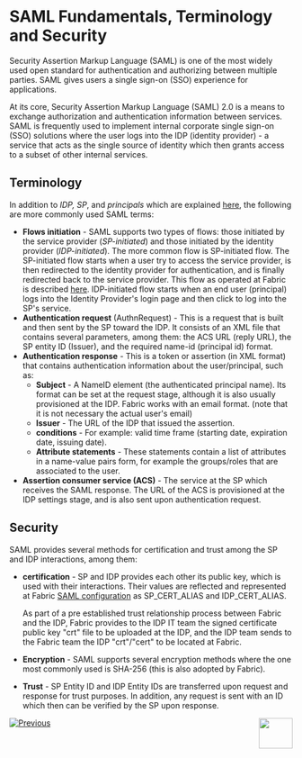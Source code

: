 # SAML Fundamentals, Terminology and Security

Security Assertion Markup Language (SAML) is one of the most widely used open standard for authentication and authorizing between multiple parties. SAML gives users a single sign-on (SSO) experience for applications.  

At its core, Security Assertion Markup Language (SAML) 2.0 is a means to exchange authorization and authentication information between services. SAML is frequently used to implement internal corporate single sign-on (SSO) solutions where the user logs into the IDP (identity provider) - a service that acts as the single source of identity which then grants access to a subset of other internal services.

## Terminology

In addition to *IDP, SP*, and *principals* which are explained [here](/articles/26_fabric_security/07_user_IAM_overview.md),  the following are more commonly used SAML terms:

- **Flows initiation** - SAML supports two types of flows: those initiated by the service provider (*SP-initiated*) and those initiated by the identity provider (*IDP-initiated*). The more common flow is SP-initiated flow. The SP-initiated flow starts when a user try to access the service provider, is then redirected to the identity provider for authentication, and is finally redirected back to the service provider. This flow as operated at Fabric is described [here](/articles/26_fabric_security/10_user_IAM_SAML_Fabric_flow.md). IDP-initiated flow starts when an end user (principal) logs into the Identity Provider's login page and then click to log into the SP's service.
- **Authentication request** (AuthnRequest) - This is a request that is built and then sent by the SP toward the IDP. It consists of an XML file that contains several parameters,  among them:  the ACS URL (reply URL), the SP entity ID (Issuer), and the required name-id (principal id) format.
- **Authentication response** - This is a token or assertion (in XML format) that contains authentication information about the user/principal, such as:
  - **Subject** - A NameID element (the authenticated principal name). Its format can be set at the request stage, although it is also usually provisioned at the IDP. Fabric works with an email format. (note that it is not necessary the actual user's email)
  - **Issuer** - The URL of the IDP that issued the assertion.
  - **conditions** - For example: valid time frame (starting date, expiration date, issuing date).
  - **Attribute statements** - These statements contain a list of attributes in a name-value pairs form, for example the groups/roles that are associated to the user.
- **Assertion consumer service (ACS)**  - The service at the SP which receives the SAML response. The URL of the ACS is provisioned at the IDP settings stage, and is also sent upon authentication request. 

## Security 

SAML provides several methods for certification and trust among the SP and IDP interactions, among them:

* **certification** - SP and IDP provides each other its public key, which is used with their interactions. Their values are reflected and represented at Fabric [SAML configuration](/articles/26_fabric_security/13_user_IAM_configiration.md#saml-configuration) as SP_CERT_ALIAS and IDP_CERT_ALIAS. 

  As part of a pre established trust relationship process between Fabric and the IDP, Fabric  provides to the IDP IT team the signed certificate public key "crt" file to be uploaded at the IDP, and the IDP team sends to the Fabric team the IDP "crt"/"cert" to be located at Fabric.

* **Encryption** - SAML supports several encryption methods where the one most commonly used is SHA-256 (this is also adopted by Fabric).

* **Trust** - SP Entity ID and IDP Entity IDs are transferred upon request and response for trust purposes. In addition, any request is sent with an ID which then can be verified by the SP upon response. 



[![Previous](/articles/images/Previous.png)](/articles/26_fabric_security/IAM_SAML/08_user_IAM_SSO_overview.md)[<img align="right" width="60" height="54" src="/articles/images/Next.png">](/articles/26_fabric_security/IAM_SAML/10_user_IAM_SAML_Fabric_flow.md)

